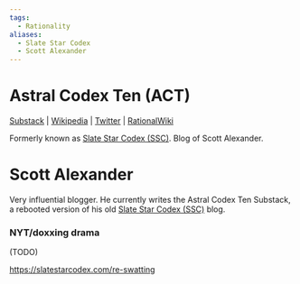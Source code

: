 ```yaml
---
tags:
  - Rationality
aliases:
  - Slate Star Codex
  - Scott Alexander
---
```

# Astral Codex Ten (ACT)

[Substack](https://www.astralcodexten.com/) | [Wikipedia](https://en.wikipedia.org/wiki/Slate_Star_Codex) |  [Twitter]() | [RationalWiki](https://rationalwiki.org/wiki/Scott_Alexander)

Formerly known as [Slate Star Codex (SSC)](https://slatestarcodex.com/). Blog of Scott Alexander.

# Scott Alexander

Very influential blogger. He currently writes the Astral Codex Ten Substack, a rebooted version of his old [Slate Star Codex (SSC)](https://slatestarcodex.com) blog. 

### NYT/doxxing drama

(TODO)

https://slatestarcodex.com/re-swatting